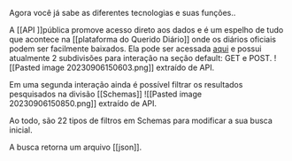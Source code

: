 
Agora você já sabe as diferentes tecnologias e suas funções..

A [[API ]]pública promove acesso direto aos dados e é um espelho de tudo que acontece na [[plataforma do Querido Diário]] onde os diários oficiais podem ser facilmente baixados. Ela pode ser acessada [aqui](https://queridodiario.ok.org.br/api/docs) e possui atualmente 2 subdivisões para interação na seção default: GET e POST.  ![[Pasted image 20230906150603.png]]
extraído de API.

Em uma segunda interação ainda é possível filtrar os resultados pesquisados na divisão [[Schemas]]
![[Pasted image 20230906150850.png]]
extraído de API.

Ao todo, são 22 tipos de filtros em Schemas para modificar a sua busca inicial.

A busca retorna um arquivo [[json]].


